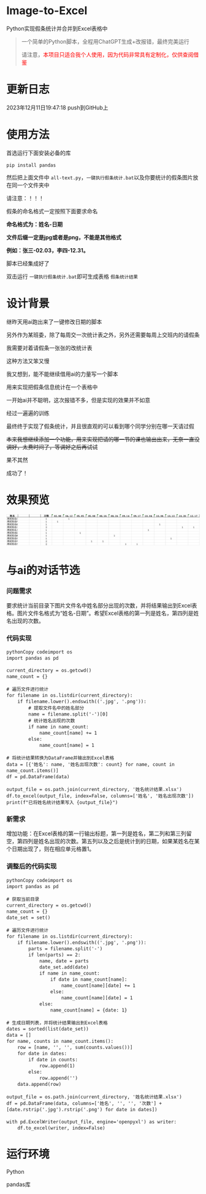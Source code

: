 # Image-to-Excel
Python实现假条统计并合并到Excel表格中

> 一个简单的Python脚本，全程用ChatGPT生成+改报错，最终完美运行
>
> 请注意，<font color='red'>本项目只适合我个人使用，因为代码非常具有定制化，仅供查阅借鉴</font>

# 更新日志

2023年12月11日19:47:18   push到GitHub上

# 使用方法

首选运行下面安装必备的库

```
pip install pandas
```

然后把上面文件中 `all-text.py`，`一键执行假条统计.bat`以及你要统计的假条图片放在同一个文件夹中

请注意：！！！

假条的命名格式一定按照下面要求命名

**命名格式为：姓名-日期**

**文件后缀一定是jpg或者是png，不能是其他格式**

**例如：张三-02.03，李四-12.31。**

脚本已经集成好了

双击运行 `一键执行假条统计.bat`即可生成表格 `假条统计结果`

# 设计背景

继昨天用ai跑出来了一键修改日期的脚本

另外作为某班委，除了每周交一次统计表之外，另外还需要每周上交班内的请假条

我需要对着请假条一张张的改统计表

这种方法又笨又慢

我又想到，能不能继续借用ai的力量写一个脚本

用来实现把假条信息统计在一个表格中

一开始ai并不聪明，这次报错不多，但是实现的效果并不如意

经过一遍遍的训练

最终终于实现了假条统计，并且很直观的可以看到哪个同学分别在哪一天请过假

~~本来我想继续添加一个功能，用来实现把请的哪一节的课也输出出来，无奈一直没调好，太费时间了，等调好之后再试试~~

果不其然

成功了！

# 效果预览

![img](img/839c87ea435345dc261d1bb8ed67a2e4.png)

# 与ai的对话节选

### 问题需求

要求统计当前目录下图片文件名中姓名部分出现的次数，并将结果输出到Excel表格。图片文件名格式为“姓名-日期”。希望Excel表格的第一列是姓名，第四列是姓名出现的次数。

### 代码实现

```
pythonCopy codeimport os
import pandas as pd

current_directory = os.getcwd()
name_count = {}

# 遍历文件进行统计
for filename in os.listdir(current_directory):
    if filename.lower().endswith(('.jpg', '.png')):
        # 提取文件名中的姓名部分
        name = filename.split('-')[0]
        # 统计姓名出现的次数
        if name in name_count:
            name_count[name] += 1
        else:
            name_count[name] = 1

# 将统计结果转换为DataFrame并输出到Excel表格
data = [{'姓名': name, '姓名出现次数': count} for name, count in name_count.items()]
df = pd.DataFrame(data)

output_file = os.path.join(current_directory, '姓名统计结果.xlsx')
df.to_excel(output_file, index=False, columns=['姓名', '姓名出现次数'])
print(f"已将姓名统计结果写入 {output_file}")
```

### 新需求

增加功能：在Excel表格的第一行输出标题，第一列是姓名，第二列和第三列留空，第四列是姓名出现的次数。第五列以及之后是统计到的日期，如果某姓名在某个日期出现了，则在相应单元格置1。

### 调整后的代码实现

```
pythonCopy codeimport os
import pandas as pd

# 获取当前目录
current_directory = os.getcwd()
name_count = {}
date_set = set()

# 遍历文件进行统计
for filename in os.listdir(current_directory):
    if filename.lower().endswith(('.jpg', '.png')):
        parts = filename.split('-')
        if len(parts) == 2:
            name, date = parts
            date_set.add(date)
            if name in name_count:
                if date in name_count[name]:
                    name_count[name][date] += 1
                else:
                    name_count[name][date] = 1
            else:
                name_count[name] = {date: 1}

# 生成日期列表，并将统计结果输出到Excel表格
dates = sorted(list(date_set))
data = []
for name, counts in name_count.items():
    row = [name, '', '', sum(counts.values())]
    for date in dates:
        if date in counts:
            row.append(1)
        else:
            row.append('')
    data.append(row)

output_file = os.path.join(current_directory, '姓名统计结果.xlsx')
df = pd.DataFrame(data, columns=['姓名', '', '', '次数'] + [date.rstrip('.jpg').rstrip('.png') for date in dates])

with pd.ExcelWriter(output_file, engine='openpyxl') as writer:
    df.to_excel(writer, index=False)
```

# 运行环境

Python

pandas库